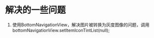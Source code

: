 # 解决的一些问题

1. 使用BottomNavigationView，解决图片被转换为灰度图像的问题，调用bottomNavigationView.setItemIconTintList(null);